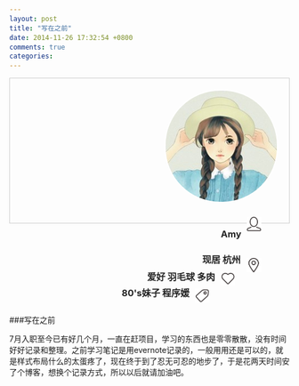 ```yaml
---
layout: post
title: "写在之前"
date: 2014-11-26 17:32:54 +0800
comments: true
categories: 
---
```


<div style="height:220px;padding:20px;border:1px solid #ccc;background:url(/images/background-1.jpg);background-size:100% 100%;margin:0px 0px 10px 0px">
	<div style="float:right">
		<img src="/images/thumb.jpg" style="border-radius:100px;border:2px #FFF solid"/>
	</div>
	<div style="float:right;width:500px;margin:20px 20px;">
		<img src="/images/ico_person.png" align="right" style="height:26px;margin:2px 10px 0 10px"/>
		<h3 align="right" style="color:#222">Amy<h3>
		<img src="/images/ico_map.png" align="right" style="height:26px;margin:10px 10px 0 10px"/>
		<h3 align="right" style="color:#222;margin:5px 10px 0 10px">现居 杭州</h3>
		<img src="/images/ico_love.png" align="right" style="height:26px;margin:10px 10px 0 10px"/>
		<h3 align="right" style="color:#222;margin:7px 10px 0 10px">爱好 羽毛球 多肉</h3>
		<img src="/images/ico_tag.png" align="right" style="height:26px;margin:10px 10px 0 10px"/>
		<h3 align="right" style="color:#222;margin:5px 10px 0 10px">80's妹子 程序媛 </h3>
	</div>
	<div style="clear:both">
	</div>
</div>

###写在之前

7月入职至今已有好几个月，一直在赶项目，学习的东西也是零零散散，没有时间好好记录和整理。之前学习笔记是用evernote记录的，一般用用还是可以的，就是样式布局什么的太蛋疼了，现在终于到了忍无可忍的地步了，于是花两天时间安了个博客，想换个记录方式，所以以后就请加油吧。